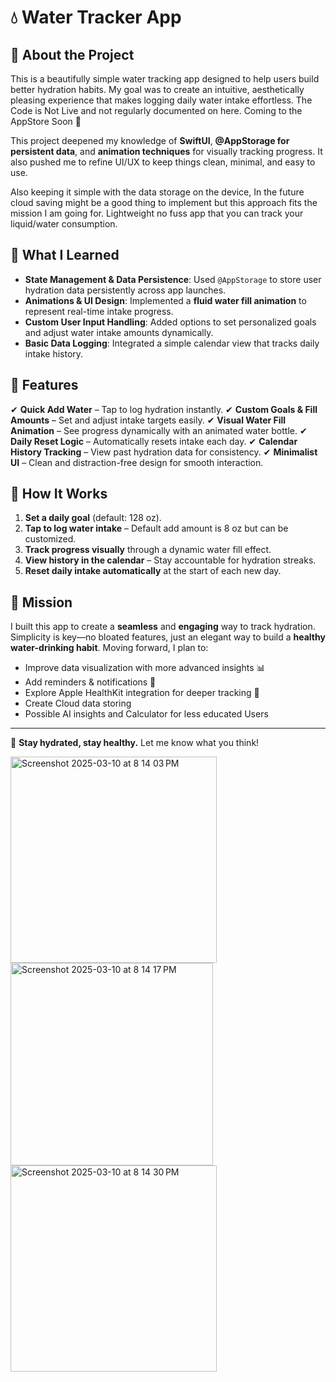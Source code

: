 # 💧 Water Tracker App

## 📌 About the Project
This is a beautifully simple water tracking app designed to help users build better hydration habits. My goal was to create an intuitive, aesthetically pleasing experience that makes logging daily water intake effortless. The Code is Not Live and not regularly documented on here. Coming to the AppStore Soon 👀

This project deepened my knowledge of **SwiftUI**, **@AppStorage for persistent data**, and **animation techniques** for visually tracking progress. It also pushed me to refine UI/UX to keep things clean, minimal, and easy to use.

Also keeping it simple with the data storage on the device, In the future cloud saving might be a good thing to implement but this approach fits the mission I am going for. Lightweight no fuss app that you can track your liquid/water consumption.

## 🚀 What I Learned
- **State Management & Data Persistence**: Used `@AppStorage` to store user hydration data persistently across app launches.
- **Animations & UI Design**: Implemented a **fluid water fill animation** to represent real-time intake progress.
- **Custom User Input Handling**: Added options to set personalized goals and adjust water intake amounts dynamically.
- **Basic Data Logging**: Integrated a simple calendar view that tracks daily intake history.

## 🌊 Features
✔ **Quick Add Water** – Tap to log hydration instantly.
✔ **Custom Goals & Fill Amounts** – Set and adjust intake targets easily.
✔ **Visual Water Fill Animation** – See progress dynamically with an animated water bottle.
✔ **Daily Reset Logic** – Automatically resets intake each day.
✔ **Calendar History Tracking** – View past hydration data for consistency.
✔ **Minimalist UI** – Clean and distraction-free design for smooth interaction.

## 🔧 How It Works
1. **Set a daily goal** (default: 128 oz).
2. **Tap to log water intake** – Default add amount is 8 oz but can be customized.
3. **Track progress visually** through a dynamic water fill effect.
4. **View history in the calendar** – Stay accountable for hydration streaks.
5. **Reset daily intake automatically** at the start of each new day.

## 🎯 Mission
I built this app to create a **seamless** and **engaging** way to track hydration. Simplicity is key—no bloated features, just an elegant way to build a **healthy water-drinking habit**. Moving forward, I plan to:
- Improve data visualization with more advanced insights 📊
- Add reminders & notifications 🔔
- Explore Apple HealthKit integration for deeper tracking 📱
- Create Cloud data storing
- Possible AI insights and Calculator for less educated Users

---
💙 **Stay hydrated, stay healthy.** Let me know what you think!

<img width="330" alt="Screenshot 2025-03-10 at 8 14 03 PM" src="https://github.com/user-attachments/assets/bf9e71c6-09be-47e2-b07f-f1882ccd6703" />
<img width="324" alt="Screenshot 2025-03-10 at 8 14 17 PM" src="https://github.com/user-attachments/assets/d2334daa-888f-4a9e-b113-9b3beb3267f4" />
<img width="330" alt="Screenshot 2025-03-10 at 8 14 30 PM" src="https://github.com/user-attachments/assets/c267a9fa-d8a3-4258-95a1-82a0437709fb" />


